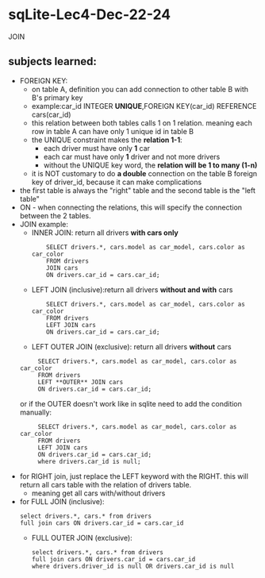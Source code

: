 # sqLite-Lec4-Dec-22-24

JOIN

## subjects learned:

* FOREIGN KEY:
    * on table A, definition you can add connection to other table B with B's primary key
    * example:car_id INTEGER **UNIQUE**,FOREIGN KEY(car_id) REFERENCE cars(car_id)
    * this relation between both tables calls 1 on 1 relation.
      meaning each row in table A can have only 1 unique id in table B
    * the UNIQUE constraint makes the **relation 1-1**:
        * each driver must have only **1** car
        * each car must have only **1** driver and not more drivers
        * without the UNIQUE key word, the **relation will be 1 to many (1-n)**
    * it is NOT customary to do **a double** connection on the table B foreign key of driver_id,
      because it can make complications
* the first table is always the "right" table and the second table is the "left table"
* ON - when connecting the relations, this will specify the connection between the 2 tables.
* JOIN example:
    * INNER JOIN: return all drivers **with cars only**
      ```
          SELECT drivers.*, cars.model as car_model, cars.color as car_color 
          FROM drivers
          JOIN cars 
          ON drivers.car_id = cars.car_id;
      ```
    * LEFT JOIN (inclusive):return all drivers **without and with** cars
      ```
          SELECT drivers.*, cars.model as car_model, cars.color as car_color 
          FROM drivers
          LEFT JOIN cars 
          ON drivers.car_id = cars.car_id;
      ```
    * LEFT OUTER JOIN (exclusive): return all drivers **without** cars
     ```
          SELECT drivers.*, cars.model as car_model, cars.color as car_color 
          FROM drivers
          LEFT **OUTER** JOIN cars 
          ON drivers.car_id = cars.car_id;
    ```
  or if the OUTER doesn't work like in sqlite need to add the condition manually:
     ```
          SELECT drivers.*, cars.model as car_model, cars.color as car_color 
          FROM drivers
          LEFT JOIN cars 
          ON drivers.car_id = cars.car_id;
          where drivers.car_id is null;
    ```
* for RIGHT join, just replace the LEFT keyword with the RIGHT.
  this will return all cars table with the relation of drivers table.
    * meaning get all cars with/without drivers
* for FULL JOIN (inclusive):
    ```
    select drivers.*, cars.* from drivers
    full join cars ON drivers.car_id = cars.car_id
    ``` 
    * FULL OUTER JOIN (exclusive):
      ```
      select drivers.*, cars.* from drivers
      full join cars ON drivers.car_id = cars.car_id 
      where drivers.driver_id is null OR drivers.car_id is null
      ```
        


